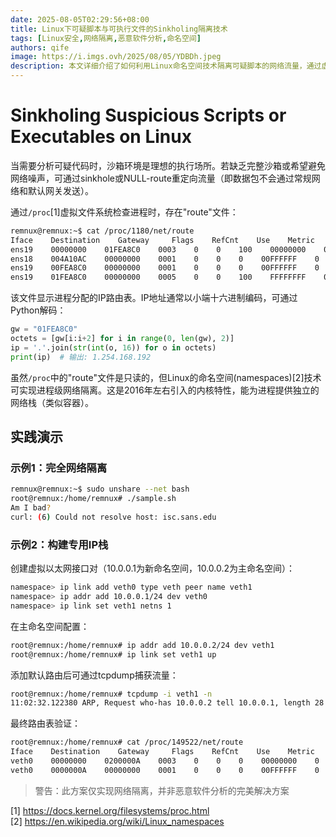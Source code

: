 ```yaml
---
date: 2025-08-05T02:29:56+08:00
title: Linux下可疑脚本与可执行文件的Sinkholing隔离技术
tags: [Linux安全,网络隔离,恶意软件分析,命名空间]
authors: qife
image: https://i.imgs.ovh/2025/08/05/YDBDh.jpeg
description: 本文详细介绍了如何利用Linux命名空间技术隔离可疑脚本的网络流量，通过虚拟网络接口和路由表重定向实现恶意代码的安全分析，包含具体操作步骤和Python解码示例。
---
```


# Sinkholing Suspicious Scripts or Executables on Linux

当需要分析可疑代码时，沙箱环境是理想的执行场所。若缺乏完整沙箱或希望避免网络噪声，可通过sinkhole或NULL-route重定向流量（即数据包不会通过常规网络和默认网关发送）。

通过`/proc`[1]虚拟文件系统检查进程时，存在"route"文件：
```bash
remnux@remnux:~$ cat /proc/1180/net/route
Iface    Destination    Gateway     Flags    RefCnt    Use    Metric    Mask        MTU    Window    IRTT                                                       
ens19    00000000    01FEA8C0    0003    0    0    100    00000000    0    0    0                                                                            
ens18    004A10AC    00000000    0001    0    0    0    00FFFFFF    0    0    0                                                                              
ens19    00FEA8C0    00000000    0001    0    0    0    00FFFFFF    0    0    0                                                                              
ens19    01FEA8C0    00000000    0005    0    0    100    FFFFFFFF    0    0    0
```
该文件显示进程分配的IP路由表。IP地址通常以小端十六进制编码，可通过Python解码：
```python
gw = "01FEA8C0"
octets = [gw[i:i+2] for i in range(0, len(gw), 2)]
ip = '.'.join(str(int(o, 16)) for o in octets)
print(ip)  # 输出: 1.254.168.192
```

虽然`/proc`中的"route"文件是只读的，但Linux的命名空间(namespaces)[2]技术可实现进程级网络隔离。这是2016年左右引入的内核特性，能为进程提供独立的网络栈（类似容器）。

## 实践演示

### 示例1：完全网络隔离
```bash
remnux@remnux:~$ sudo unshare --net bash
root@remnux:/home/remnux# ./sample.sh 
Am I bad?
curl: (6) Could not resolve host: isc.sans.edu
```

### 示例2：构建专用IP栈
创建虚拟以太网接口对（10.0.0.1为新命名空间，10.0.0.2为主命名空间）：
```bash
namespace> ip link add veth0 type veth peer name veth1
namespace> ip addr add 10.0.0.1/24 dev veth0
namespace> ip link set veth1 netns 1
```

在主命名空间配置：
```bash
root@remnux:/home/remnux# ip addr add 10.0.0.2/24 dev veth1
root@remnux:/home/remnux# ip link set veth1 up
```

添加默认路由后可通过tcpdump捕获流量：
```bash
root@remnux:/home/remnux# tcpdump -i veth1 -n
11:02:32.122380 ARP, Request who-has 10.0.0.2 tell 10.0.0.1, length 28
```

最终路由表验证：
```bash
root@remnux:/home/remnux# cat /proc/149522/net/route 
Iface    Destination    Gateway     Flags    RefCnt    Use    Metric    Mask        MTU    Window    IRTT                                                       
veth0    00000000    0200000A    0003    0    0    0    00000000    0    0    0                                                                              
veth0    0000000A    00000000    0001    0    0    0    00FFFFFF    0    0    0  
```

> 警告：此方案仅实现网络隔离，并非恶意软件分析的完美解决方案

[1] https://docs.kernel.org/filesystems/proc.html  
[2] https://en.wikipedia.org/wiki/Linux_namespaces